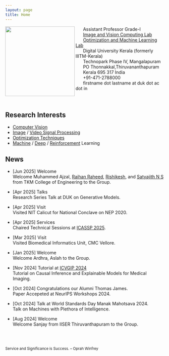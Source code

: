```yaml
---
layout: page
title: Home
---
```


<img align="left" src="sinnu1.jpg" width="220" >

&nbsp;&nbsp;&nbsp;&nbsp;&nbsp;&nbsp;Assistant Professor Grade-I<br>
&nbsp;&nbsp;&nbsp;&nbsp;&nbsp;&nbsp;[Image and Vision Computing Lab](https://sinnuthomas.github.io/IVC/)<br>
&nbsp;&nbsp;&nbsp;&nbsp;&nbsp;&nbsp;[Optimization and Machine Learning Lab](https://sinnuthomas.github.io/OML/)<br>
&nbsp;&nbsp;&nbsp;&nbsp;&nbsp;&nbsp;Digital University Kerala (formerly IIITM-Kerala)<br>
&nbsp;&nbsp;&nbsp;&nbsp;&nbsp;&nbsp;Technopark Phase IV, Mangalapuram<br>
&nbsp;&nbsp;&nbsp;&nbsp;&nbsp;&nbsp;PO Thonnakkal,Thiruvananthapuram<br> 
&nbsp;&nbsp;&nbsp;&nbsp;&nbsp;&nbsp;Kerala 695 317 India <br> 
&nbsp;&nbsp;&nbsp;&nbsp;&nbsp;&nbsp;+91-471-2788000<br> 
&nbsp;&nbsp;&nbsp;&nbsp;&nbsp;&nbsp;firstname dot lastname at duk dot ac dot in<br> 
<br/><br/>

## Research Interests
* [Computer Vision](https://en.wikipedia.org/wiki/Computer_vision)
* [Image](https://en.wikipedia.org/wiki/Digital_image_processing) / [Video Signal Processing](https://en.wikipedia.org/wiki/Video_processing)
* [Optimization Techniques](https://en.wikipedia.org/wiki/Mathematical_optimization)
* [Machine](https://en.wikipedia.org/wiki/Machine_learning) / [Deep](https://en.wikipedia.org/wiki/Deep_learning) /  [Reinforcement](https://en.wikipedia.org/wiki/Reinforcement_learning) Learning  

## News
* [Jun 2025] Welcome<br/>
    Welcome Muhammed Ajzal, [Raihan Raheed](https://in.linkedin.com/in/raihan-rasheed), [Rishikesh](https://in.linkedin.com/in/rishikesh-4a99a3289), and [Satyajith N S](https://in.linkedin.com/in/sathyajith-n-s-5510a22aa) from TKM College of Engineering to the Group.
  
* [Apr 2025] Talks<br/>
    Research Series Talk at DUK on Generative Models.
  
* [Apr 2025] Visit<br/>
    Visited NIT Calicut for National Conclave on NEP 2020.
  
* [Apr 2025] Services<br/>
    Chaired Technical Sessions at [ICASSP 2025](https://2025.ieeeicassp.org/).
  
* [Mar 2025] Visit<br/>
    Visited Biomedical Informatics Unit, CMC Vellore.
  
* [Jan 2025] Welcome<br/>
    Welcome Ardhra, Aslah to the Group.
  
* [Nov 2024] Tutorial at [ICVGIP 2024](https://icvgip.in/tutorials)<br/>
    Tutorial on Causal Inference and Explainable Models for Medical Imaging.
  
* [Oct 2024] Congratulations our Alumni Thomas James. <br/>
    Paper Accepeted at NeurIPS Workshops 2024.

* [Oct 2024] Talk at World Standards Day Manak Mahotsava 2024. <br/>
    Talk on Machines with Plethora of Intelligence.
  
* [Aug 2024] Welcome<br/>
    Welcome Sanjay from IISER Thiruvanthapuram to the Group.
     
<br/><br/>
<p><small>Service and Significance is Success. – Oprah Winfrey </small></p>
